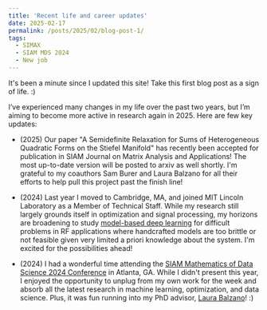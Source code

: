 ```yaml
---
title: 'Recent life and career updates'
date: 2025-02-17
permalink: /posts/2025/02/blog-post-1/
tags:
  - SIMAX
  - SIAM MDS 2024
  - New job
---
```


It's been a minute since I updated this site! Take this first blog post as a sign of life. :)

I’ve experienced many changes in my life over the past two years, but I’m aiming to become more active in research again in 2025. Here are few key updates:

- (2025) Our paper "A Semidefinite Relaxation for Sums of Heterogeneous Quadratic Forms on the Stiefel Manifold" has recently been accepted for publication in SIAM Journal on Matrix Analysis and Applications! The most up-to-date version will be posted to arxiv as well shortly. I'm grateful to my coauthors Sam Burer and Laura Balzano for all their efforts to help pull this project past the finish line!

- (2024) Last year I moved to Cambridge, MA, and joined MIT Lincoln Laboratory as a Member of Technical Staff. While my research still largely grounds itself in optimization and signal processing, my horizons are broadening to study [model-based deep learning](https://arxiv.org/abs/2306.04469) for difficult problems in RF applications where handcrafted models are too brittle or not feasible given very limited a priori knowledge about the system. I'm excited for the possibilities ahead!

- (2024) I had a wonderful time attending the [SIAM Mathematics of Data Science 2024 Conference](https://www.siam.org/conferences-events/past-event-archive/mds24/) in Atlanta, GA. While I didn't present this year, I enjoyed the opportunity to unplug from my own work for the week and absorb all the latest research in machine learning, optimization, and data science. Plus, it was fun running into my PhD advisor, [Laura Balzano](https://web.eecs.umich.edu/~girasole/)! :) 


